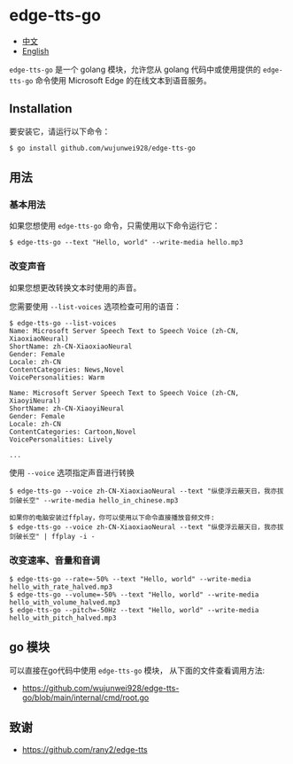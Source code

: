 # edge-tts-go

* [中文](https://github.com/wujunwei928/edge-tts-go/blob/main/README.md)
* [English](https://github.com/wujunwei928/edge-tts-go/blob/main/README_en-US.md)

`edge-tts-go` 是一个 golang 模块，允许您从 golang 代码中或使用提供的 `edge-tts-go` 命令使用 Microsoft Edge 的在线文本到语音服务。

## Installation

要安装它，请运行以下命令：

    $ go install github.com/wujunwei928/edge-tts-go

## 用法

### 基本用法

如果您想使用 `edge-tts-go` 命令，只需使用以下命令运行它：

    $ edge-tts-go --text "Hello, world" --write-media hello.mp3

### 改变声音

如果您想更改转换文本时使用的声音。

您需要使用 `--list-voices` 选项检查可用的语音：

    $ edge-tts-go --list-voices
    Name: Microsoft Server Speech Text to Speech Voice (zh-CN, XiaoxiaoNeural)
    ShortName: zh-CN-XiaoxiaoNeural
    Gender: Female
    Locale: zh-CN
    ContentCategories: News,Novel
    VoicePersonalities: Warm
    
    Name: Microsoft Server Speech Text to Speech Voice (zh-CN, XiaoyiNeural)
    ShortName: zh-CN-XiaoyiNeural
    Gender: Female
    Locale: zh-CN
    ContentCategories: Cartoon,Novel
    VoicePersonalities: Lively

    ...

使用 `--voice` 选项指定声音进行转换

    $ edge-tts-go --voice zh-CN-XiaoxiaoNeural --text "纵使浮云蔽天日，我亦拔剑破长空" --write-media hello_in_chinese.mp3

    如果你的电脑安装过ffplay，你可以使用以下命令直接播放音频文件:
    $ edge-tts-go --voice zh-CN-XiaoxiaoNeural --text "纵使浮云蔽天日，我亦拔剑破长空" | ffplay -i -

### 改变速率、音量和音调

    $ edge-tts-go --rate=-50% --text "Hello, world" --write-media hello_with_rate_halved.mp3
    $ edge-tts-go --volume=-50% --text "Hello, world" --write-media hello_with_volume_halved.mp3
    $ edge-tts-go --pitch=-50Hz --text "Hello, world" --write-media hello_with_pitch_halved.mp3

## go 模块

可以直接在go代码中使用 `edge-tts-go` 模块， 从下面的文件查看调用方法:

* https://github.com/wujunwei928/edge-tts-go/blob/main/internal/cmd/root.go

## 致谢

* https://github.com/rany2/edge-tts
